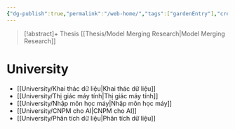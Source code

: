 ```yaml
---
{"dg-publish":true,"permalink":"/web-home/","tags":["gardenEntry"],"created":"2024-03-20T00:13:20.890+07:00","updated":"2024-04-06T15:26:51.698+07:00"}
---
```


>[!abstract]+ Thesis
>[[Thesis/Model Merging Research\|Model Merging Research]]
# University

- [[University/Khai thác dữ liệu\|Khai thác dữ liệu]]
- [[University/Thị giác máy tính\|Thị giác máy tính]]
- [[University/Nhập môn học máy\|Nhập môn học máy]]
- [[University/CNPM cho AI\|CNPM cho AI]]
- [[University/Phân tích dữ liệu\|Phân tích dữ liệu]]